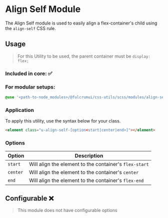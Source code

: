 # Align Self Module

The Align Self module is used to easily align a flex-container's child using the `align-self` CSS rule.

## Usage

> For this Utility to be used, the parent container must be `display: flex;`

### Included in core: ✅

### For modular setups:

```scss
@use '<path-to-node_modules>/@fulcrumui/css-utils/scss/modules/align-self';
```

### Application

To apply this utility, use the syntax below for your class.

```html
<element class="u-align-self-[option<start|center|end>]"></element>
```

### Options

| Option | Description |
| --- | --- |
| `start` | Will align the element to the container's `flex-start` |
| `center` | Will align the element to the container's `center` |
| `end` | Will align the element to the container's `flex-end` |

## Configurable ❌

> This module does not have configurable options
